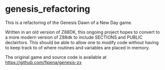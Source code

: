 # genesis_refactoring

This is a refactoring of the Genesis Dawn of a New Day game.

Written in an old version of Z88DK, this ongoing project hopes to convert to a more modern version
of Z88dk to include SECTIONS and PUBLIC declairtors.  This should be able to allow one to modify code
without having to keep track to of where routines and variables are placed in memory.

The original game and source code is available at
https://github.com/fjpena/genesis-zx
